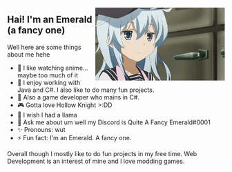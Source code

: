 <img align="right" src="https://github.com/QuiteAFancyEmerald/QuiteAFancyEmerald/blob/master/anime-shrug-gif.gif?raw=true" width="300"></img>

## Hai! I'm an Emerald (a fancy one)

Well here are some things about me hehe

- 🌺 I like watching anime... maybe too much of it
- 🌱 I enjoy working with Java and C#. I also like to do many fun projects. 
- 🎐 Also a game developer who mains in C#. 
- 🎮 Gotta love Hollow Knight >:DD
- 🦙 I wish I had a llama
- 💬 Ask me about um well my Discord is Quite A Fancy Emerald#0001
- ✨ Pronouns: wut
- ⚡ Fun fact: I'm an Emerald. A fancy one.

Overall though I mostly like to do fun projects in my free time. Web Development is an interest of mine and I love modding games.
